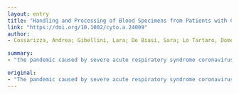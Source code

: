 ```yaml
---
layout: entry
title: "Handling and Processing of Blood Specimens from Patients with COVID-19 for Safe Studies on Cell Phenotype and Cytokine Storm"
link: "https://doi.org/10.1002/cyto.a.24009"
author:
- Cossarizza, Andrea; Gibellini, Lara; De Biasi, Sara; Lo Tartaro, Domenico; Mattioli, Marco; Paolini, Annamaria; Fidanza, Lucia; Bellinazzi, Caterina; Borella, Rebecca; Castaniere, Ivana; Meschiari, Marianna; Sita, Marco; Manco, Gianrocco; Clini, Enrico; Gelmini, Roberta; Girardis, Massimo; Guaraldi, Giovanni; Mussini, Cristina

summary:
- "the pandemic caused by severe acute respiratory syndrome coronavirus 2 heavily involves all those working in a laboratory. International Society for Advancement of Cytometry published guidelines to safely analyze and sort human samples that were revised in these days. Few years ago, guidelines were revised to be all human samples associated with risks. We describe the procedures that we have been following since the first patient appeared in Italy, which have only slightly modified our standard one. Working in clinical laboratory is posing several safety challenges."

original:
- "The pandemic caused by severe acute respiratory syndrome coronavirus 2 heavily involves all those working in a laboratory. Samples from known infected patients or donors who are considered healthy can arrive, and a colleague might be asymptomatic but able to transmit the virus. Working in a clinical laboratory is posing several safety challenges. Few years ago, International Society for Advancement of Cytometry published guidelines to safely analyze and sort human samples that were revised in these days. We describe the procedures that we have been following since the first patient appeared in Italy, which have only slightly modified our standard one, being all human samples associated with risks. ?? 2020 International Society for Advancement of Cytometry."
---
```


